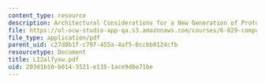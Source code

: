 ```yaml
---
content_type: resource
description: Architectural Considerations for a New Generation of Protocols
file: https://ol-ocw-studio-app-qa.s3.amazonaws.com/courses/6-829-computer-networks-fall-2002/203d1b10b0143521e1351ace9d0e71be_L12alfyxw.pdf
file_type: application/pdf
parent_uid: c27d8b1f-c797-455a-4af5-0ccbb0124cfb
resourcetype: Document
title: L12alfyxw.pdf
uid: 203d1b10-b014-3521-e135-1ace9d0e71be
---
```

